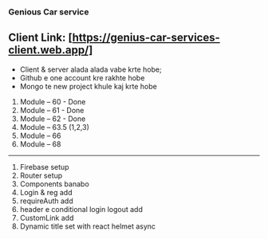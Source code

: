 ### Genious Car service

## Client Link: [https://genius-car-services-client.web.app/]

- Client & server alada alada vabe krte hobe;
- Github e one account kre rakhte hobe
- Mongo te new project khule kaj krte hobe

1. Module – 60 - Done
2. Module – 61 - Done
3. Module – 62 - Done
4. Module – 63.5 (1,2,3)
5. Module – 66
6. Module – 68

---

1. Firebase setup
2. Router setup
3. Components banabo
4. Login & reg add
5. requireAuth add
6. header e conditional login logout add
7. CustomLink add
8. Dynamic title set with react helmet async
